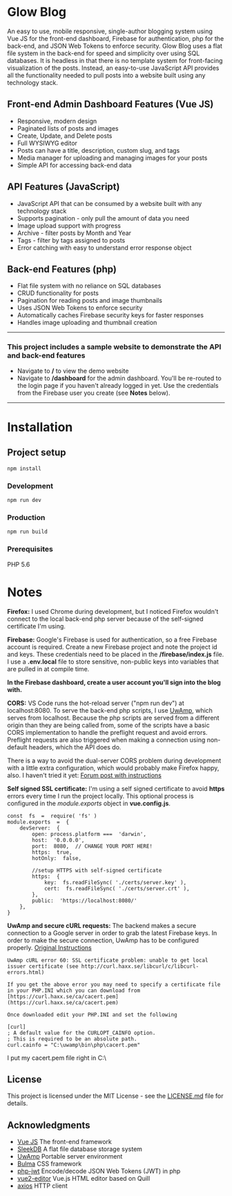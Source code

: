 # Glow Blog
An easy to use, mobile responsive, single-author blogging system using Vue JS for the front-end dashboard, Firebase for authentication, php for the back-end, and JSON Web Tokens to enforce security. Glow Blog uses a flat file system in the back-end for speed and simplicity over using SQL databases. It is headless in that there is no template system for front-facing visualization of the posts. Instead, an easy-to-use JavaScript API provides all the functionality needed to pull posts into a website built using any technology stack.

## Front-end Admin Dashboard Features (Vue JS)
* Responsive, modern design
*  Paginated lists of posts and images
* Create, Update, and Delete posts
* Full WYSIWYG editor
* Posts can have a title, description, custom slug, and tags
* Media manager for uploading and managing images for your posts
* Simple API for accessing back-end data

## API Features (JavaScript)
* JavaScript API that can be consumed by a website built with any technology stack
* Supports pagination - only pull the amount of data you need
* Image upload support with progress
* Archive - filter posts by Month and Year
* Tags - filter by tags assigned to posts
* Error catching with easy to understand error response object

## Back-end Features (php)
* Flat file system with no reliance on SQL databases
* CRUD functionality for posts
* Pagination for reading posts and image thumbnails
* Uses JSON Web Tokens to enforce security
* Automatically caches Firebase security keys for faster responses
* Handles image uploading and thumbnail creation

---
### This project includes a sample website to demonstrate the API and back-end features
* Navigate to **/** to view the demo website
* Navigate to **/dashboard** for the admin dashboard. You'll be re-routed to the login page if you haven't already logged in yet. Use the credentials from the Firebase user you create (see **Notes** below).
---

# Installation

## Project setup
```
npm install
```

### Development
```
npm run dev
```

### Production
```
npm run build
```

### Prerequisites
PHP 5.6

# Notes
**Firefox:** I used Chrome during development, but I noticed Firefox wouldn't connect to the local back-end php server because of the self-signed certificate I'm using.

**Firebase:** Google's Firebase is used for authentication, so a free Firebase account is required. Create a new Firebase project and note the project id and keys. These credentials need to be placed in the **/firebase/index.js** file. I use a **.env.local** file to store sensitive, non-public keys into variables that are pulled in at compile time.

**In the Firebase dashboard, create a user account you'll sign into the blog with.**

**CORS:** VS Code runs the hot-reload server ("npm run dev") at localhost:8080. To serve the back-end php scripts, I use [UwAmp](https://www.uwamp.com/), which serves from localhost. Because the php scripts are served from a different origin than they are being called from, some of the scripts have a basic CORS implementation to handle the preflight request and avoid errors. Preflight requests are also triggered when making a connection using non-default headers, which the API does do.

There is a way to avoid the dual-server CORS problem during development with a little extra configuration, which would probably make Firefox happy, also. I haven't tried it yet: [Forum post with instructions](https://forum.vuejs.org/t/using-php-with-vue-cli/52842/3)

**Self signed SSL certificate:** I'm using a self signed certificate to avoid **https** errors every time I run the project locally. This optional process is configured in the *module.exports* object in **vue.config.js**.
```
const  fs  =  require( 'fs' )
module.exports  =  {
	devServer:  {
		open: process.platform ===  'darwin',
		host:  '0.0.0.0',
		port:  8080,  // CHANGE YOUR PORT HERE!
		https:  true,
		hotOnly:  false,

		//setup HTTPS with self-signed certificate
		https:  {
			key:  fs.readFileSync( './certs/server.key' ),
			cert:  fs.readFileSync( './certs/server.crt' ),
		},
		public:  'https://localhost:8080/'
	},
}
```

**UwAmp and secure cURL requests:** The backend makes a secure connection to a Google server in order to grab the latest Firebase keys. In order to make the secure connection, UwAmp has to be configured properly.
[Original Instructions](https://mrant.net/uwamp-curl-error-60-ssl-certificate-problem-unable-to-get-local-issuer-certificate-see-http-curl-haxx-se-libcurl-c-libcurl-errors-html/)
```
UwAmp cURL error 60: SSL certificate problem: unable to get local issuer certificate (see http://curl.haxx.se/libcurl/c/libcurl-errors.html)

If you get the above error you may need to specify a certificate file in your PHP.INI which you can download from  [https://curl.haxx.se/ca/cacert.pem](https://curl.haxx.se/ca/cacert.pem)

Once downloaded edit your PHP.INI and set the following

[curl]
; A default value for the CURLOPT_CAINFO option.
; This is required to be an absolute path.
curl.cainfo = "C:\uwamp\bin\php\cacert.pem"
```
I put my cacert.pem file right in C:\

## License

This project is licensed under the MIT License - see the [LICENSE.md](LICENSE.md) file for details.

## Acknowledgments
* [Vue JS](https://vuejs.org/) The front-end framework
* [SleekDB](https://sleekdb.github.io/) A flat file database storage system
* [UwAmp](https://www.uwamp.com/) Portable server environment
* [Bulma](https://bulma.io/) CSS framework
* [php-jwt](https://github.com/firebase/php-jwt) Encode/decode JSON Web Tokens (JWT) in php
* [vue2-editor](https://www.npmjs.com/package/vue2-editor) Vue.js HTML editor based on Quill
* [axios](https://github.com/axios/axios) HTTP client